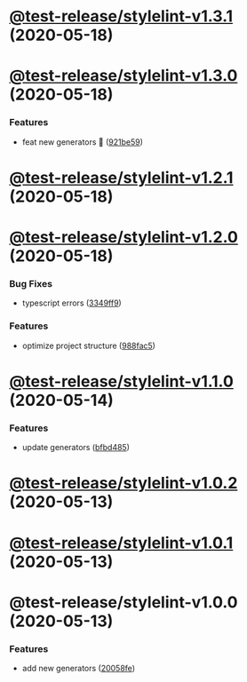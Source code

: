 # [@test-release/stylelint-v1.3.1](https://github.com/developer239/test-release/compare/@test-release/stylelint-v1.3.0...@test-release/stylelint-v1.3.1) (2020-05-18)

# [@test-release/stylelint-v1.3.0](https://github.com/developer239/test-release/compare/@test-release/stylelint-v1.2.1...@test-release/stylelint-v1.3.0) (2020-05-18)


### Features

* feat new generators 🚀 ([921be59](https://github.com/developer239/test-release/commit/921be594daa33c441152bedeadd92f62c386b32a))

# [@test-release/stylelint-v1.2.1](https://github.com/developer239/test-release/compare/@test-release/stylelint-v1.2.0...@test-release/stylelint-v1.2.1) (2020-05-18)

# [@test-release/stylelint-v1.2.0](https://github.com/developer239/test-release/compare/@test-release/stylelint-v1.1.0...@test-release/stylelint-v1.2.0) (2020-05-18)

### Bug Fixes

- typescript errors ([3349ff9](https://github.com/developer239/test-release/commit/3349ff94597eb987ca2838a4ea13d4741c0011d2))

### Features

- optimize project structure ([988fac5](https://github.com/developer239/test-release/commit/988fac53f36fdd32798c23ccacec1b9d616134c1))

# [@test-release/stylelint-v1.1.0](https://github.com/developer239/test-release/compare/@test-release/stylelint-v1.0.2...@test-release/stylelint-v1.1.0) (2020-05-14)

### Features

- update generators ([bfbd485](https://github.com/developer239/test-release/commit/bfbd4850822545dca7934d0e5a50523a96afefec))

# [@test-release/stylelint-v1.0.2](https://github.com/developer239/test-release/compare/@test-release/stylelint-v1.0.1...@test-release/stylelint-v1.0.2) (2020-05-13)

# [@test-release/stylelint-v1.0.1](https://github.com/developer239/test-release/compare/@test-release/stylelint-v1.0.0...@test-release/stylelint-v1.0.1) (2020-05-13)

# @test-release/stylelint-v1.0.0 (2020-05-13)

### Features

- add new generators ([20058fe](https://github.com/developer239/test-release/commit/20058fe613e07bd37ece1115a21f55b95e295358))
